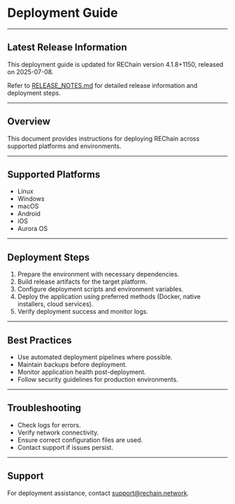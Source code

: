 # Deployment Guide

---

## Latest Release Information

This deployment guide is updated for REChain version 4.1.8+1150, released on 2025-07-08.

Refer to [RELEASE_NOTES.md](./RELEASE_NOTES.md) for detailed release information and deployment steps.

---

## Overview

This document provides instructions for deploying REChain across supported platforms and environments.

---

## Supported Platforms

- Linux
- Windows
- macOS
- Android
- iOS
- Aurora OS

---

## Deployment Steps

1. Prepare the environment with necessary dependencies.
2. Build release artifacts for the target platform.
3. Configure deployment scripts and environment variables.
4. Deploy the application using preferred methods (Docker, native installers, cloud services).
5. Verify deployment success and monitor logs.

---

## Best Practices

- Use automated deployment pipelines where possible.
- Maintain backups before deployment.
- Monitor application health post-deployment.
- Follow security guidelines for production environments.

---

## Troubleshooting

- Check logs for errors.
- Verify network connectivity.
- Ensure correct configuration files are used.
- Contact support if issues persist.

---

## Support

For deployment assistance, contact support@rechain.network.
